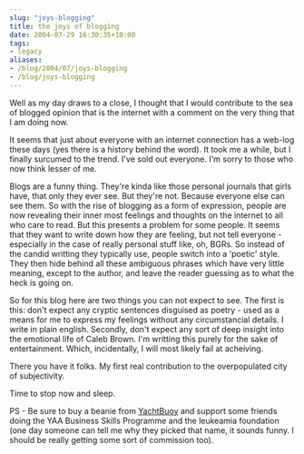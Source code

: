 ```yaml
---
slug: "joys-blogging"
title: the joys of blogging
date: 2004-07-29 16:30:35+10:00
tags:
- legacy
aliases:
- /blog/2004/07/joys-blogging
- /blog/joys-blogging
---
```


Well as my day draws to a close, I thought that I would contribute to the sea of blogged opinion that is the internet with a comment on the very thing that I am doing now.

It seems that just about everyone with an internet connection has a web-log these days (yes there is a history behind the word). It took me a while, but I finally surcumed to the trend. I've sold out everyone. I'm sorry to those who now think lesser of me.

Blogs are a funny thing. They're kinda like those personal journals that girls have, that only they ever see. But they're not. Because everyone else can see them.
So with the rise of blogging as a form of expression, people are now revealing their inner most feelings and thoughts on the internet to all who care to read. But this presents a problem for some people. It seems that they want to write down how they are feeling, but not tell everyone - especially in the case of really personal stuff like, oh, BGRs.
So instead of the candid writting they typically use, people switch into a 'poetic' style. They then hide behind all these ambiguous phrases which have very little meaning, except to the author, and leave the reader guessing as to what the heck is going on.

So for this blog here are two things you can not expect to see. The first is this: don't expect any cryptic sentences disguised as poetry - used as a means for me to express my feelings without any circumstancial details. I write in plain english. Secondly, don't expect any sort of deep insight into the emotional life of Caleb Brown. I'm writting this purely for the sake of entertainment. Which, incidentally, I will most likely fail at acheiving.

There you have it folks. My first real contribution to the overpopulated city of subjectivity.

Time to stop now and sleep.

PS - Be sure to buy a beanie from [YachtBuoy](https://web.archive.org/web/20040723051844/http://www.yachtbuoy.com/) and support some friends doing the YAA Business Skills Programme and the leukeamia foundation (one day someone can tell me why they picked that name, it sounds funny. I should be really getting some sort of commission too).
